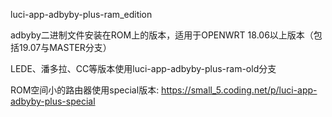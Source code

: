 luci-app-adbyby-plus-ram_edition

adbyby二进制文件安装在ROM上的版本，适用于OPENWRT 18.06以上版本（包括19.07与MASTER分支）

LEDE、潘多拉、CC等版本使用luci-app-adbyby-plus-ram-old分支

ROM空间小的路由器使用special版本: https://small_5.coding.net/p/luci-app-adbyby-plus-special
